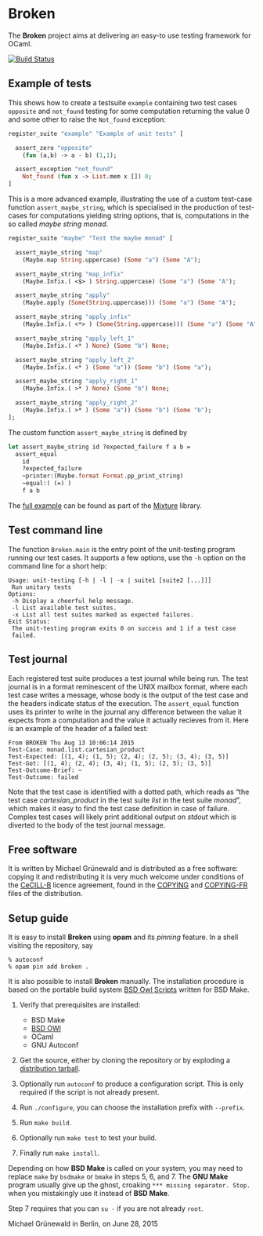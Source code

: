 # Broken

The **Broken** project aims at delivering an easy-to use testing framework
for OCaml.

[![Build Status](https://travis-ci.org/michipili/broken.svg?branch=master)](https://travis-ci.org/michipili/broken?branch=master)


## Example of tests

This shows how to create a testsuite `example` containing two test
cases `opposite` and `not_found` testing for some computation
returning the value 0 and some other to raise the `Not_found`
exception:

```ocaml
register_suite "example" "Example of unit tests" [

  assert_zero "opposite"
    (fun (a,b) -> a - b) (1,1);

  assert_exception "not_found"
    Not_found (fun x -> List.mem x []) 0;
]
```

This is a more advanced example, illustrating the use of a custom
test-case function `assert_maybe_string`, which is specialised in the
production of test-cases for computations yielding string options,
that is, computations in the so called *maybe string monad*.


```ocaml
register_suite "maybe" "Test the maybe monad" [

  assert_maybe_string "map"
    (Maybe.map String.uppercase) (Some "a") (Some "A");

  assert_maybe_string "map_infix"
    (Maybe.Infix.( <$> ) String.uppercase) (Some "a") (Some "A");

  assert_maybe_string "apply"
    (Maybe.apply (Some(String.uppercase))) (Some "a") (Some "A");

  assert_maybe_string "apply_infix"
    (Maybe.Infix.( <*> ) (Some(String.uppercase))) (Some "a") (Some "A");

  assert_maybe_string "apply_left_1"
    (Maybe.Infix.( <* ) None) (Some "b") None;

  assert_maybe_string "apply_left_2"
    (Maybe.Infix.( <* ) (Some "a")) (Some "b") (Some "a");

  assert_maybe_string "apply_right_1"
    (Maybe.Infix.( >* ) None) (Some "b") None;

  assert_maybe_string "apply_right_2"
    (Maybe.Infix.( >* ) (Some "a")) (Some "b") (Some "b");
];
```

The custom function `assert_maybe_string` is defined by

```ocaml
let assert_maybe_string id ?expected_failure f a b =
  assert_equal
    id
    ?expected_failure
    ~printer:(Maybe.format Format.pp_print_string)
    ~equal:( (=) )
    f a b
```
The [full example][mixture-test] can be found as part of the
[Mixture][mixture-home] library.


## Test command line

The function `Broken.main` is the entry point of the unit-testing
program running our test cases.  It supports a few options, use the
`-h` option on the command line for a short help:

```
Usage: unit-testing [-h | -l | -x | suite1 [suite2 [...]]]
 Run unitary tests
Options:
 -h Display a cheerful help message.
 -l List available test suites.
 -x List all test suites marked as expected failures.
Exit Status:
 The unit-testing program exits 0 on success and 1 if a test case
 failed.
 ```


## Test journal

Each registered test suite produces a test journal while being run.
The test journal is in a format reminescent of the UNIX mailbox
format, where each test case writes a message, whose body is the
output of the test case and the headers indicate status of the
execution.  The `assert_equal` function uses its printer to write in
the journal any difference between the value it expects from a
computation and the value it actually recieves from it.
Here is an example of the header of a failed test:

```
From BROKEN Thu Aug 13 10:06:14 2015
Test-Case: monad.list.cartesian_product
Test-Expected: [(1, 4); (1, 5); (2, 4); (2, 5); (3, 4); (3, 5)]
Test-Got: [(1, 4); (2, 4); (3, 4); (1, 5); (2, 5); (3, 5)]
Test-Outcome-Brief: ~
Test-Outcome: failed
```

Note that the test case is identified with a dotted path, which reads
as “the test case *cartesian_product* in the test suite *list* in the
test suite *monad*”, which makes it easy to find the test case
definition in case of failure.  Complex test cases will likely print
additional output on *stdout* which is diverted to the body of the
test journal message.


## Free software

It is written by Michael Grünewald and is distributed as a free
software: copying it  and redistributing it is
very much welcome under conditions of the [CeCILL-B][licence-url]
licence agreement, found in the [COPYING][licence-en] and
[COPYING-FR][licence-fr] files of the distribution.


## Setup guide

It is easy to install **Broken** using **opam** and its *pinning*
feature.  In a shell visiting the repository, say

```console
% autoconf
% opam pin add broken .
```

It is also possible to install **Broken** manually.
The installation procedure is based on the portable build system
[BSD Owl Scripts][bsdowl-home] written for BSD Make.

1. Verify that prerequisites are installed:
   - BSD Make
   - [BSD OWl][bsdowl-install]
   - OCaml
   - GNU Autoconf

2. Get the source, either by cloning the repository or by exploding a
   [distribution tarball](releases).

3. Optionally run `autoconf` to produce a configuration script. This
   is only required if the script is not already present.

4. Run `./configure`, you can choose the installation prefix with
   `--prefix`.

5. Run `make build`.

6. Optionally run `make test` to test your build.

7. Finally run `make install`.

Depending on how **BSD Make** is called on your system, you may need to
replace `make` by `bsdmake` or `bmake` in steps 5, 6, and 7.
The **GNU Make** program usually give up the ghost, croaking
`*** missing separator. Stop.` when you mistakingly use it instead of
**BSD Make**.

Step 7 requires that you can `su -` if you are not already `root`.


Michael Grünewald in Berlin, on June 28, 2015

  [licence-url]:        http://www.cecill.info/licences/Licence_CeCILL-B_V1-en.html
  [licence-en]:         COPYING
  [licence-fr]:         COPYING-FR
  [bsdowl-home]:        https://github.com/michipili/bsdowl
  [bsdowl-install]:     https://github.com/michipili/bsdowl/wiki/Install
  [mixture-home]:       https://github.com/michipili/mixture
  [mixture-test]:       https://github.com/michipili/mixture
